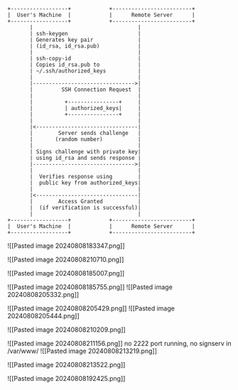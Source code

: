 
```
+------------------+            +-------------------------+
|  User's Machine  |            |      Remote Server      |
+------------------+            +-------------------------+
       |                                 |
       | ssh-keygen                      |
       | Generates key pair              |
       | (id_rsa, id_rsa.pub)            |
       |                                 |
       | ssh-copy-id                     |
       | Copies id_rsa.pub to            |
       | ~/.ssh/authorized_keys          |
       |                                 |
       |-------------------------------->| 
       |         SSH Connection Request  | 
       |                                 | 
       |          +----------------+     |
       |          | authorized_keys|     |
       |          +----------------+     |
       |                                 |
       |<--------------------------------|
       |        Server sends challenge   |
       |       (random number)           |
       |                                 |
       | Signs challenge with private key|
       | using id_rsa and sends response |
       |-------------------------------->|
       |                                 |
       |  Verifies response using        |
       |  public key from authorized_keys|
       |                                 |
       |<--------------------------------|
       |        Access Granted           |
       |  (if verification is successful)|
       |                                 |
+------------------+            +-------------------------+
|  User's Machine  |            |      Remote Server      |
+------------------+            +-------------------------+

```

![[Pasted image 20240808183347.png]]



![[Pasted image 20240808210710.png]]

![[Pasted image 20240808185007.png]]

![[Pasted image 20240808185755.png]]
![[Pasted image 20240808205332.png]]

![[Pasted image 20240808205429.png]]
![[Pasted image 20240808205444.png]]

![[Pasted image 20240808210209.png]]

![[Pasted image 20240808211156.png]]
no 2222 port running, no signserv in /var/www/
![[Pasted image 20240808213219.png]]

![[Pasted image 20240808213522.png]]

![[Pasted image 20240808192425.png]]
